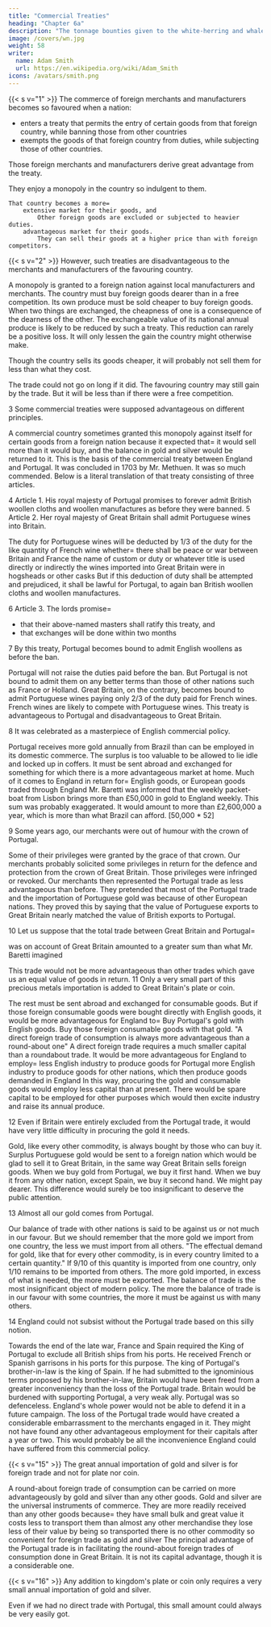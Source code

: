 ```yaml
---
title: "Commercial Treaties"
heading: "Chapter 6a"
description: "The tonnage bounties given to the white-herring and whale-fisheries are examples of production bounties. They render those goods cheaper at home than normal"
image: /covers/wn.jpg
weight: 58
writer:
  name: Adam Smith
  url: https://en.wikipedia.org/wiki/Adam_Smith
icons: /avatars/smith.png
---
```




{{< s v="1" >}} The commerce of foreign merchants and manufacturers becomes so favoured when a nation:
- enters a treaty that permits the entry of certain goods from that foreign country, while banning those from other countries
- exempts the goods of that foreign country from duties, while subjecting those of other countries.

Those foreign merchants and manufacturers derive great advantage from the treaty.

They enjoy a monopoly in the country so indulgent to them.
    
    That country becomes a more= 
        extensive market for their goods, and
            Other foreign goods are excluded or subjected to heavier duties.
        advantageous market for their goods.
            They can sell their goods at a higher price than with foreign competitors.


{{< s v="2" >}} However, such treaties are disadvantageous to the merchants and manufacturers of the favouring country.

A monopoly is granted to a foreign nation against local manufacturers and merchants.
    The country must buy foreign goods dearer than in a free competition.
    Its own produce must be sold cheaper to buy foreign goods.
When two things are exchanged, the cheapness of one is a consequence of the dearness of the other.
    The exchangeable value of its national annual produce is likely to be reduced by such a treaty.
    This reduction can rarely be a positive loss.
    It will only lessen the gain the country might otherwise make.

Though the country sells its goods cheaper, it will probably not sell them for less than what they cost.

The trade could not go on long if it did.
The favouring country may still gain by the trade.
    But it will be less than if there were a free competition.

3 Some commercial treaties were supposed advantageous on different principles.

A commercial country sometimes granted this monopoly against itself for certain goods from a foreign nation because it expected that= 
    it would sell more than it would buy, and
    the balance in gold and silver would be returned to it.
This is the basis of the commercial treaty between England and Portugal.
    It was concluded in 1703 by Mr. Methuen.
        It was so much commended.
    Below is a literal translation of that treaty consisting of three articles.

4 Article 1. His royal majesty of Portugal promises to forever admit British woollen cloths and woollen manufactures as before they were banned. 5 Article 2. Her royal majesty of Great Britain shall admit Portuguese wines into Britain.

The duty for Portuguese wines will be deducted by 1/3 of the duty for the like quantity of French wine whether= 
    there shall be peace or war between Britain and France
    the name of custom or duty or whatever title is used
    directly or indirectly
    the wines imported into Great Britain were in hogsheads or other casks
But if this deduction of duty shall be attempted and prejudiced, it shall be lawful for Portugal, to again ban British woollen cloths and woollen manufactures.

6 Article 3. The lords promise= 

- that their above-named masters shall ratify this treaty, and
- that exchanges will be done within two months


7 By this treaty, Portugal becomes bound to admit English woollens as before the ban.

Portugal will not raise the duties paid before the ban.
    But Portugal is not bound to admit them on any better terms than those of other nations such as France or Holland.
Great Britain, on the contrary, becomes bound to admit Portuguese wines paying only 2/3 of the duty paid for French wines.
    French wines are likely to compete with Portuguese wines.
This treaty is advantageous to Portugal and disadvantageous to Great Britain.

8 It was celebrated as a masterpiece of English commercial policy.

Portugal receives more gold annually from Brazil than can be employed in its domestic commerce.
    The surplus is too valuable to be allowed to lie idle and locked up in coffers.
    It must be sent abroad and exchanged for something for which there is a more advantageous market at home.
        Much of it comes to England in return for= 
            English goods, or
            European goods traded through England
Mr. Baretti was informed that the weekly packet-boat from Lisbon brings more than £50,000 in gold to England weekly.
    This sum was probably exaggerated.
    It would amount to more than £2,600,000 a year, which is more than what Brazil can afford. [50,000 * 52]

9 Some years ago, our merchants were out of humour with the crown of Portugal.

Some of their privileges were granted by the grace of that crown.
Our merchants probably solicited some privileges in return for the defence and protection from the crown of Great Britain.
    Those privileges were infringed or revoked.
Our merchants then represented the Portugal trade as less advantageous than before.
    They pretended that most of the Portugal trade and the importation of Portuguese gold was because of other European nations.
        They proved this by saying that the value of Portuguese exports to Great Britain nearly matched the value of British exports to Portugal.

10 Let us suppose that the total trade between Great Britain and Portugal= 

was on account of Great Britain
amounted to a greater sum than what Mr. Baretti imagined

This trade would not be more advantageous than other trades which gave us an equal value of goods in return. 11 Only a very small part of this precious metals importation is added to Great Britain's plate or coin.

The rest must be sent abroad and exchanged for consumable goods.
    But if those foreign consumable goods were bought directly with English goods, it would be more advantageous for England to= 
        Buy Portugal's gold with English goods.
        Buy those foreign consumable goods with that gold.
"A direct foreign trade of consumption is always more advantageous than a round-about one"
    A direct foreign trade requires a much smaller capital than a roundabout trade.
    It would be more advantageous for England to employ= 
        less English industry to produce goods for Portugal
        more English industry to produce goods for other nations, which then produce goods demanded in England
    In this way, procuring the gold and consumable goods would employ less capital than at present.
        There would be spare capital to be employed for other purposes which would then excite industry and raise its annual produce.

12 Even if Britain were entirely excluded from the Portugal trade, it would have very little difficulty in procuring the gold it needs.

Gold, like every other commodity, is always bought by those who can buy it.
Surplus Portuguese gold would be sent to a foreign nation which would be glad to sell it to Great Britain, in the same way Great Britain sells foreign goods.
When we buy gold from Portugal, we buy it first hand.
When we buy it from any other nation, except Spain, we buy it second hand.
    We might pay dearer.
    This difference would surely be too insignificant to deserve the public attention.

13 Almost all our gold comes from Portugal.

Our balance of trade with other nations is said to be against us or not much in our favour.
    But we should remember that the more gold we import from one country, the less we must import from all others.
"The effectual demand for gold, like that for every other commodity, is in every country limited to a certain quantity."
    If 9/10 of this quantity is imported from one country, only 1/10 remains to be imported from others.
    The more gold imported, in excess of what is needed, the more must be exported.
The balance of trade is the most insignificant object of modern policy.
    The more the balance of trade is in our favour with some countries, the more it must be against us with many others.


14 England could not subsist without the Portugal trade based on this silly notion.

Towards the end of the late war, France and Spain required the King of Portugal to exclude all British ships from his ports.
    He received French or Spanish garrisons in his ports for this purpose.
The king of Portugal's brother-in-law is the king of Spain.
    If he had submitted to the ignominious terms proposed by his brother-in-law, Britain would have been freed from a greater inconveniency than the loss of the Portugal trade.
    Britain would be burdened with supporting Portugal, a very weak ally.
    Portugal was so defenceless.
        England's whole power would not be able to defend it in a future campaign.
The loss of the Portugal trade would have created a considerable embarrassment to the merchants engaged in it.
    They might not have found any other advantageous employment for their capitals after a year or two.
    This would probably be all the inconvenience England could have suffered from this commercial policy.


{{< s v="15" >}} The great annual importation of gold and silver is for foreign trade and not for plate nor coin.

A round-about foreign trade of consumption can be carried on more advantageously by gold and silver than any other goods.
    Gold and silver are the universal instruments of commerce.
    They are more readily received than any other goods because= 
        they have small bulk and great value
        it costs less to transport them than almost any other merchandise
        they lose less of their value by being so transported
        there is no other commodity so convenient for foreign trade as gold and silver
The principal advantage of the Portugal trade is in facilitating the round-about foreign trades of consumption done in Great Britain. It is not its capital advantage, though it is a considerable one.

{{< s v="16" >}} Any addition to kingdom's plate or coin only requires a very small annual importation of gold and silver.

Even if we had no direct trade with Portugal, this small amount could always be very easily got.